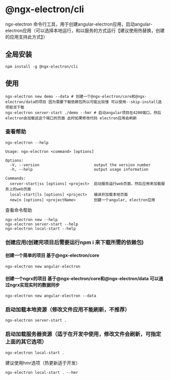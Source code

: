 # @ngx-electron/cli

ngx-electron 命令行工具，用于创建angular-electron应用，启动angular-electron应用（可以选择本地运行，和以服务的方式运行【建议使用热替换，创建的应用支持此方式】）

## 全局安装

```
npm install -g @ngx-electron/cli
```

## 使用

```
ngx-electron new demo --data # 创建一个@ngx-electron/core和@ngx-electron/data的项目 因为需要下载依赖包所以可能比较慢 可以使用--skip-install选项取消下载
ngx-electron server-start ./demo --hmr # 启动angular项目在4200端口，然后electron会加载这这个端口的页面 此时如果修改代码 electron应用会刷新
```

### 查看帮助

```
ngx-electron --help
```

```
Usage: ngx-electron <command> [options]

Options:
  -V, --version                        output the version number
  -h, --help                           output usage information

Commands:
  server-start|ss [options] <project>  启动服务运行web页面，然后应用来加载服务上的web页面
  local-start|ls [options] <project>   编译并加载本地页面
  new|n [options] <projectName>        创建一个angular, electron应用

```

查看命令帮助
```
ngx-electron new --help
ngx-electron server-start --help
ngx-electron local-start --help
```

### 创建应用(创建完项目后需要运行npm i 来下载所需的依赖包)


#### 创建一个简单的项目 基于@ngx-electron/core

```
ngx-electron new angular-electron
```

#### 创建一个ngrx的项目 基于@ngx-electron/core和@ngx-electron/data 可以通过ngrx实现实时的数据同步

```
ngx-electron new angular-electron --data
```


### 启动加载本地资源（修改文件应用不能刷新，不推荐）


```
ngx-electron server-start .
```

### 启动加载服务器资源（适于在开发中使用，修改文件会刷新，可指定上面的其它选项）


```
ngx-electron local-start .
```

建议使用hmr选项（热更新适于开发）

```
ngx-electron local-start . --hmr
```

